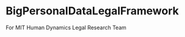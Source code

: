 BigPersonalDataLegalFramework
=============================

For MIT Human Dynamics Legal Research Team
